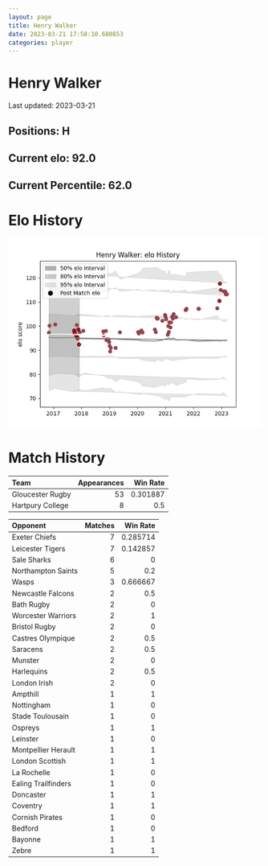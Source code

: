 ```yaml
---  
layout: page  
title: Henry Walker  
date: 2023-03-21 17:58:10.680853  
categories: player  
---
```

# Henry Walker


Last updated: 2023-03-21
## Positions: H

## Current elo: 92.0

## Current Percentile: 62.0

# Elo History


![elo history](history_HenryWalker.png)
# Match History


| Team             |   Appearances |   Win Rate |
|:-----------------|--------------:|-----------:|
| Gloucester Rugby |            53 |   0.301887 |
| Hartpury College |             8 |   0.5      |

| Opponent            |   Matches |   Win Rate |
|:--------------------|----------:|-----------:|
| Exeter Chiefs       |         7 |   0.285714 |
| Leicester Tigers    |         7 |   0.142857 |
| Sale Sharks         |         6 |   0        |
| Northampton Saints  |         5 |   0.2      |
| Wasps               |         3 |   0.666667 |
| Newcastle Falcons   |         2 |   0.5      |
| Bath Rugby          |         2 |   0        |
| Worcester Warriors  |         2 |   1        |
| Bristol Rugby       |         2 |   0        |
| Castres Olympique   |         2 |   0.5      |
| Saracens            |         2 |   0.5      |
| Munster             |         2 |   0        |
| Harlequins          |         2 |   0.5      |
| London Irish        |         2 |   0        |
| Ampthill            |         1 |   1        |
| Nottingham          |         1 |   0        |
| Stade Toulousain    |         1 |   0        |
| Ospreys             |         1 |   1        |
| Leinster            |         1 |   0        |
| Montpellier Herault |         1 |   1        |
| London Scottish     |         1 |   1        |
| La Rochelle         |         1 |   0        |
| Ealing Trailfinders |         1 |   0        |
| Doncaster           |         1 |   1        |
| Coventry            |         1 |   1        |
| Cornish Pirates     |         1 |   0        |
| Bedford             |         1 |   0        |
| Bayonne             |         1 |   1        |
| Zebre               |         1 |   1        |